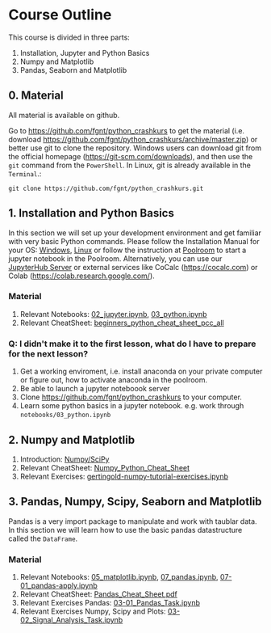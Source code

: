 # Course Outline

This course is divided in three parts:
1. Installation, Jupyter and Python Basics
2. Numpy and Matplotlib
3. Pandas, Seaborn and Matplotlib

## 0. Material
All material is available on github.

Go to https://github.com/fgnt/python_crashkurs to get the material (i.e. download https://github.com/fgnt/python_crashkurs/archive/master.zip) or better use git to clone the repository.
Windows users can download git from the official homepage (https://git-scm.com/downloads), and then use the `git` command from the `PowerShell`. In Linux, git is already available in the `Terminal`.:
```
git clone https://github.com/fgnt/python_crashkurs.git
```

<!-- Note: The material is not finished. We will update it. -->

## 1. Installation and Python Basics
In this section we will set up your development environment and get familiar with very basic Python commands.
Please follow the Installation Manual for your OS: [Windows](./install_windows), [Linux](install_linux)
or follow the instruction at [Poolroom](poolroom.md) to start a jupyter notebook in the Poolroom.
Alternatively, you can use our [JupyterHub Server](ntcocalc.md) or external services like CoCalc (https://cocalc.com) or Colab (https://colab.research.google.com/).
<!-- Because of the remote teaching we use [CoCalc](./setup_ntcocalc). -->

### Material
1. Relevant Notebooks: [02_jupyter.ipynb][02_jupyter.ipynb], [03_python.ipynb][03_python.ipynb]
2. Relevant CheatSheet: [beginners_python_cheat_sheet_pcc_all][beginners_python_cheat_sheet_pcc_all]

### Q: I didn't make it to the first lesson, what do I have to prepare for the next lesson?
1. Get a working enviroment, i.e. install anaconda on your private computer or figure out, how to activate anaconda in the poolroom.
2. Be able to launch a jupyter noteboook server
3. Clone https://github.com/fgnt/python_crashkurs to your computer.
4. Learn some python basics in a jupyter notebook. e.g. work through `notebooks/03_python.ipynb`

## 2. Numpy and Matplotlib
1. Introduction: [Numpy/SciPy](numpy)
2. Relevant CheatSheet: [Numpy_Python_Cheat_Sheet][Numpy_Python_Cheat_Sheet]
3. Relevant Exercises: [gertingold-numpy-tutorial-exercises.ipynb][gertingold-numpy-tutorial-exercises.ipynb]

## 3. Pandas, Numpy, Scipy, Seaborn and Matplotlib
Pandas is a very import package to manipulate and work with taublar data. In this section we will learn how to use the basic pandas datastructure called the `DataFrame`.

### Material
1. Relevant Notebooks: [05_matplotlib.ipynb][05_matplotlib.ipynb], [07_pandas.ipynb][07_pandas.ipynb], [07-01_pandas-apply.ipynb][07-01_pandas-apply.ipynb]
2. Relevant CheatSheet: [Pandas_Cheat_Sheet.pdf][Pandas_Cheat_Sheet.pdf]
3. Relevant Exercises Pandas: [03-01_Pandas_Task.ipynb][03-01_Pandas_Task.ipynb]
4. Relevant Exercises Numpy, Scipy and Plots: [03-02_Signal_Analysis_Task.ipynb][03-02_Signal_Analysis_Task.ipynb]


[03_python.ipynb]: https://github.com/fgnt/python_crashkurs/tree/master/notebooks/03_python.ipynb
[02_jupyter.ipynb]: https://github.com/fgnt/python_crashkurs/tree/master/notebooks/02_jupyter.ipynb
[beginners_python_cheat_sheet_pcc_all]: https://github.com/fgnt/python_crashkurs/tree/master/cheat_sheets/beginners_python_cheat_sheet_pcc_all.pdf
[Numpy_Python_Cheat_Sheet]: https://github.com/fgnt/python_crashkurs/tree/master/cheat_sheets/Numpy_Python_Cheat_Sheet.pdf
[Pandas_Cheat_Sheet.pdf]: https://github.com/fgnt/python_crashkurs/tree/master/cheat_sheets/Pandas_Cheat_Sheet.pdf
[gertingold-numpy-tutorial-exercises.ipynb]: https://github.com/fgnt/python_crashkurs/tree/master/aufgaben/gertingold-numpy-tutorial-exercises.ipynb


[05_matplotlib.ipynb]: https://github.com/fgnt/python_crashkurs/tree/master/notebooks/05_matplotlib.ipynb
[07_pandas.ipynb]: https://github.com/fgnt/python_crashkurs/tree/master/notebooks/07_pandas.ipynb
[07-01_pandas-apply.ipynb]: https://github.com/fgnt/python_crashkurs/tree/master/notebooks/07-01_pandas-apply.ipynb
[03-01_Pandas_Task.ipynb]: https://github.com/fgnt/python_crashkurs/tree/master/aufgaben/03-01_Pandas_Task.ipynb
[03-02_Signal_Analysis_Task.ipynb]: https://github.com/fgnt/python_crashkurs/tree/master/aufgaben/03-02_Signal_Analysis_Task.ipynb

